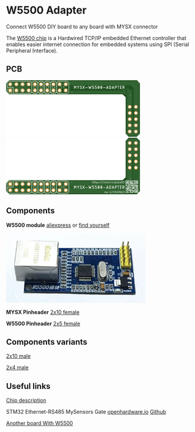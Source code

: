 # W5500 Adapter

Connect W5500 DIY board to any board with MYSX connector

The [W5500 chip](https://www.wiznet.io/product-item/w5500/) is a Hardwired TCP/IP embedded Ethernet controller that enables easier internet connection for embedded systems using SPI (Serial Peripheral Interface).

## PCB
![TOP](images/pcb_rev1_top.png) ![Bottom](images/pcb_rev1_bottom.png)

## Components

**W5500 module** [aliexpress](https://l.kool.ru/w5500) or [find yourself](https://l.kool.ru/latkr)

![Bottom](images/W5500_top.png)

**MYSX Pinheader** [2x10 female](https://l.kool.ru/hdrf2r) 

**W5500 Pinheader** [2x5 female](https://l.kool.ru/hdrf2r) 

## Components variants

[2x10 male](https://l.kool.ru/hdrm2r) 

[2x4 male](https://l.kool.ru/hdrm2r) 

## Useful links
[Chip description](https://www.wiznet.io/product-item/w5500/)

STM32 Ethernet-RS485 MySensors Gate [openhardware.io](https://www.openhardware.io/view/776/STM32-Ethernet-RS485-MySensors-Gate) [Github](https://github.com/mysensors-rus/STM32_Ethernet-RS485_gate)

[Another board With W5500](https://www.onetransistor.eu/2017/11/stm32-bluepill-arduino-ide.html)
